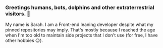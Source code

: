 ### Greetings humans, bots, dolphins and other extraterrestrial visitors. 👋

My name is Sarah. I am a Front-end leaning developer despite what my pinned repositories may imply. That's mostly because I reached the age when I'm too old to maintain side projects that I don't use (for free, I have other hobbies 😉).

<!--
**xgebi/xgebi** is a ✨ _special_ ✨ repository because its `README.md` (this file) appears on your GitHub profile.

Here are some ideas to get you started:

- 🔭 I’m currently working on ...
- 🌱 I’m currently learning ...
- 👯 I’m looking to collaborate on ...
- 🤔 I’m looking for help with ...
- 💬 Ask me about ...
- 📫 How to reach me: ...
- 😄 Pronouns: ...
- ⚡ Fun fact: ...
-->
